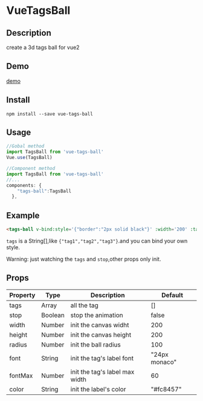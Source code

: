 # VueTagsBall

## Description
create a 3d tags ball for vue2

## Demo

[demo](https://test.yanthems.com/)

## Install
```
npm install --save vue-tags-ball
```
## Usage
```javascript
//Gobal method
import TagsBall from 'vue-tags-ball'
Vue.use(TagsBall)

//Component method
import TagsBall from 'vue-tags-ball'
//...
components: {
    "tags-ball":TagsBall
  },
```
## Example
```html
<tags-ball v-bind:style='{"border":"2px solid black"}' :width='200' :tags='tags'/>
```
`tags` is a String[],like `{"tag1","tag2","tag3"}`.and you can bind your own style.

Warning: just watching the `tags` and `stop`,other props only init.

## Props
| Property | Type    | Description                    | Default       |
| -------- | ------- | ------------------------------ | ------------- |
| tags     | Array   | all the tag                    | []            |
| stop     | Boolean | stop the animation             | false         |
| width    | Number  | init the canvas widht          | 200           |
| height   | Number  | init the canvas height         | 200           |
| radius   | Number  | init the ball radius           | 100           |
| font     | String  | init the tag's label font      | "24px monaco" |
| fontMax  | Number  | init the tag's label max width | 60            |
| color    | String  | init the label's color         | "#fc8457"     |
